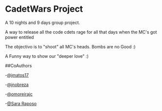 # CadetWars Project

A 10 nights and 9 days group project.

A way to release all the code cdets rage for all that days when the MC's got power entitled

The objectivo is to "shoot" all MC's heads. Bombs are no Good :)

A Funny way to show our "deeper love" :)


##CoAuthors

-[@jmatos17](https://github.com/jmatos17)

-[@jnobreza](https://github.com/jnobreza)

-[@omoreirajc](https://github.com/omoreirajc)

-[@Sara Raposo](https://github.com/SPAFox)
